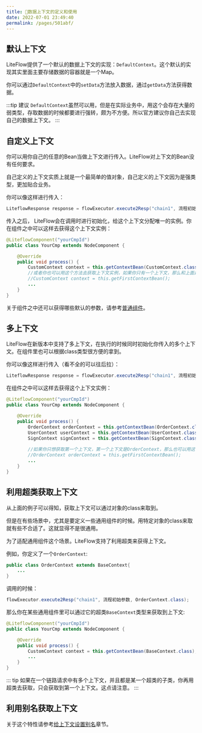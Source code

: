 ```yaml
---
title: 🌯数据上下文的定义和使用
date: 2022-07-01 23:49:40
permalink: /pages/501abf/
---
```


## 默认上下文

LiteFlow提供了一个默认的数据上下文的实现：`DefaultContext`。这个默认的实现其实里面主要存储数据的容器就是一个Map。

你可以通过`DefaultContext`中的`setData`方法放入数据，通过`getData`方法获得数据。

:::tip 建议
`DefaultContext`虽然可以用，但是在实际业务中，用这个会存在大量的弱类型，存取数据的时候都要进行强转，颇为不方便。所以官方建议你自己去实现自己的数据上下文。
:::

## 自定义上下文

你可以用你自己的任意的Bean当做上下文进行传入。LiteFlow对上下文的Bean没有任何要求。

自己定义的上下文实质上就是一个最简单的值对象，自己定义的上下文因为是强类型，更加贴合业务。

你可以像这样进行传入：

```java
LiteflowResponse response = flowExecutor.execute2Resp("chain1", 流程初始参数, CustomContext.class);
```

传入之后， LiteFlow会在调用时进行初始化，给这个上下文分配唯一的实例。你在组件之中可以这样去获得这个上下文实例：

```java
@LiteflowComponent("yourCmpId")
public class YourCmp extends NodeComponent {

	@Override
	public void process() {
		CustomContext context = this.getContextBean(CustomContext.class);
		//或者你也可以用这个方法去获取上下文实例，如果你只有一个上下文，那么和上面是等价的
		//CustomContext context = this.getFirstContextBean();
		...
	}
}
```

关于组件之中还可以获得哪些默认的参数，请参考[普通组件](/pages/8486fb/)。


## 多上下文<Badge text="v2.8.0+"/>

LiteFlow在新版本中支持了多上下文，在执行的时候同时初始化你传入的多个上下文。在组件里也可以根据class类型很方便的拿到。

你可以像这样进行传入（看不全的可以往后拉）：

```java
LiteflowResponse response = flowExecutor.execute2Resp("chain1", 流程初始参数, OrderContext.class, UserContext.class, SignContext.class);
```

在组件之中可以这样去获得这个上下文实例：

```java
@LiteflowComponent("yourCmpId")
public class YourCmp extends NodeComponent {

	@Override
	public void process() {
		OrderContext orderContext = this.getContextBean(OrderContext.class);
		UserContext userContext = this.getContextBean(UserContext.class);
		SignContext signContext = this.getContextBean(SignContext.class);
		
		//如果你只想获取第一个上下文，第一个上下文是OrderContext，那么也可以用这个方法
		//OrderContext orderContext = this.getFirstContextBean();
		...
	}
}
```

## 利用超类获取上下文<Badge text="v2.12.2+"/>

从上面的例子可以得知，获取上下文可以通过对象的class来取到。

但是在有些场景中，尤其是要定义一些通用组件的时候。用特定对象的class来取就有些不合适了。这就显得不是很通用。

为了适配通用组件这个场景。LiteFlow支持了利用超类来获得上下文。

例如，你定义了一个`OrderContext`:

```java
public class OrderContext extends BaseContext{
    ...
}
```

调用的时候：

```java
flowExecutor.execute2Resp("chain1", 流程初始参数, OrderContext.class);
```

那么你在某些通用组件里可以通过它的超类`BaseContext`类型来获取到上下文:

```java
@LiteflowComponent("yourCmpId")
public class YourCmp extends NodeComponent {

	@Override
	public void process() {
		CustomContext context = this.getContextBean(BaseContext.class);
		...
	}
}
```

::: tip
如果在一个链路请求中有多个上下文，并且都是某一个超类的子类，你再用超类去获取，只会获取到第一个上下文。这点请注意。
:::


## 利用别名获取上下文<Badge text="v2.12.0+"/>

关于这个特性请参考[给上下文设置别名](/pages/e71ced/)章节。
